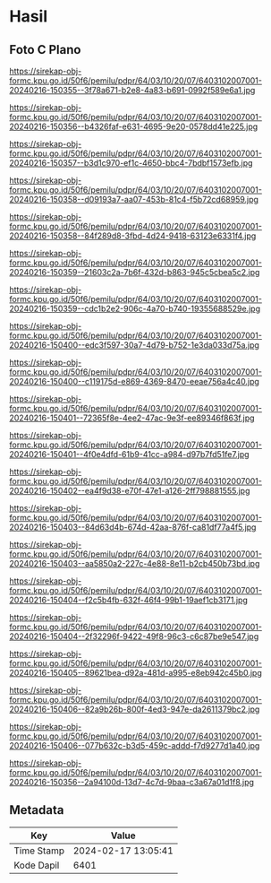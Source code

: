 # Hasil

## Foto C Plano

https://sirekap-obj-formc.kpu.go.id/50f6/pemilu/pdpr/64/03/10/20/07/6403102007001-20240216-150355--3f78a671-b2e8-4a83-b691-0992f589e6a1.jpg

https://sirekap-obj-formc.kpu.go.id/50f6/pemilu/pdpr/64/03/10/20/07/6403102007001-20240216-150356--b4326faf-e631-4695-9e20-0578dd41e225.jpg

https://sirekap-obj-formc.kpu.go.id/50f6/pemilu/pdpr/64/03/10/20/07/6403102007001-20240216-150357--b3d1c970-ef1c-4650-bbc4-7bdbf1573efb.jpg

https://sirekap-obj-formc.kpu.go.id/50f6/pemilu/pdpr/64/03/10/20/07/6403102007001-20240216-150358--d09193a7-aa07-453b-81c4-f5b72cd68959.jpg

https://sirekap-obj-formc.kpu.go.id/50f6/pemilu/pdpr/64/03/10/20/07/6403102007001-20240216-150358--84f289d8-3fbd-4d24-9418-63123e6331f4.jpg

https://sirekap-obj-formc.kpu.go.id/50f6/pemilu/pdpr/64/03/10/20/07/6403102007001-20240216-150359--21603c2a-7b6f-432d-b863-945c5cbea5c2.jpg

https://sirekap-obj-formc.kpu.go.id/50f6/pemilu/pdpr/64/03/10/20/07/6403102007001-20240216-150359--cdc1b2e2-906c-4a70-b740-19355688529e.jpg

https://sirekap-obj-formc.kpu.go.id/50f6/pemilu/pdpr/64/03/10/20/07/6403102007001-20240216-150400--edc3f597-30a7-4d79-b752-1e3da033d75a.jpg

https://sirekap-obj-formc.kpu.go.id/50f6/pemilu/pdpr/64/03/10/20/07/6403102007001-20240216-150400--c119175d-e869-4369-8470-eeae756a4c40.jpg

https://sirekap-obj-formc.kpu.go.id/50f6/pemilu/pdpr/64/03/10/20/07/6403102007001-20240216-150401--72365f8e-4ee2-47ac-9e3f-ee89346f863f.jpg

https://sirekap-obj-formc.kpu.go.id/50f6/pemilu/pdpr/64/03/10/20/07/6403102007001-20240216-150401--4f0e4dfd-61b9-41cc-a984-d97b7fd51fe7.jpg

https://sirekap-obj-formc.kpu.go.id/50f6/pemilu/pdpr/64/03/10/20/07/6403102007001-20240216-150402--ea4f9d38-e70f-47e1-a126-2ff798881555.jpg

https://sirekap-obj-formc.kpu.go.id/50f6/pemilu/pdpr/64/03/10/20/07/6403102007001-20240216-150403--84d63d4b-674d-42aa-876f-ca81df77a4f5.jpg

https://sirekap-obj-formc.kpu.go.id/50f6/pemilu/pdpr/64/03/10/20/07/6403102007001-20240216-150403--aa5850a2-227c-4e88-8e11-b2cb450b73bd.jpg

https://sirekap-obj-formc.kpu.go.id/50f6/pemilu/pdpr/64/03/10/20/07/6403102007001-20240216-150404--f2c5b4fb-632f-46f4-99b1-19aef1cb3171.jpg

https://sirekap-obj-formc.kpu.go.id/50f6/pemilu/pdpr/64/03/10/20/07/6403102007001-20240216-150404--2f32296f-9422-49f8-96c3-c6c87be9e547.jpg

https://sirekap-obj-formc.kpu.go.id/50f6/pemilu/pdpr/64/03/10/20/07/6403102007001-20240216-150405--89621bea-d92a-481d-a995-e8eb942c45b0.jpg

https://sirekap-obj-formc.kpu.go.id/50f6/pemilu/pdpr/64/03/10/20/07/6403102007001-20240216-150406--82a9b26b-800f-4ed3-947e-da2611379bc2.jpg

https://sirekap-obj-formc.kpu.go.id/50f6/pemilu/pdpr/64/03/10/20/07/6403102007001-20240216-150406--077b632c-b3d5-459c-addd-f7d9277d1a40.jpg

https://sirekap-obj-formc.kpu.go.id/50f6/pemilu/pdpr/64/03/10/20/07/6403102007001-20240216-150356--2a94100d-13d7-4c7d-9baa-c3a67a01d1f8.jpg


## Metadata

| Key        | Value               |
| ---------- | ------------------- |
| Time Stamp | 2024-02-17 13:05:41 |
| Kode Dapil | 6401                |



